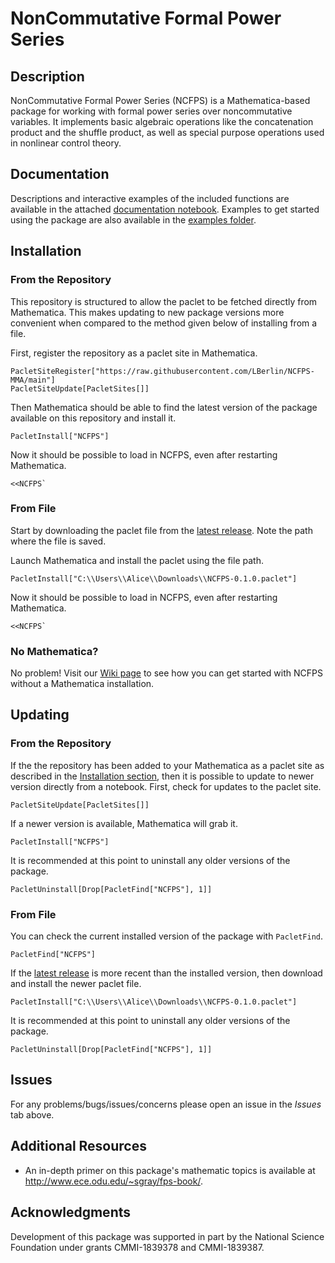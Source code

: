# NonCommutative Formal Power Series

## Description

NonCommutative Formal Power Series (NCFPS) is a Mathematica-based package for working with formal power series over noncommutative variables. It implements basic algebraic operations like the concatenation product and the shuffle product, as well as special purpose operations used in nonlinear control theory.

## Documentation

Descriptions and interactive examples of the included functions are available in the attached [documentation notebook](Documentation/Documentation.nb). Examples to get started using the package are also available in the [examples folder](Documentation/Examples).

## Installation

### From the Repository

This repository is structured to allow the paclet to be fetched directly from Mathematica. This makes updating to new package versions more convenient when compared to the method given below of installing from a file.

First, register the repository as a paclet site in Mathematica.

```wolfram
PacletSiteRegister["https://raw.githubusercontent.com/LBerlin/NCFPS-MMA/main"]
PacletSiteUpdate[PacletSites[]]
```

Then Mathematica should be able to find the latest version of the package available on this repository and install it.

```wolfram
PacletInstall["NCFPS"]
```

Now it should be possible to load in NCFPS, even after restarting Mathematica.

```wolfram
<<NCFPS`
```

### From File

Start by downloading the paclet file from the [latest release](https://github.com/LBerlin/NCFPS-MMA/releases/latest). Note the path where the file is saved.

Launch Mathematica and install the paclet using the file path.

```wolfram
PacletInstall["C:\\Users\\Alice\\Downloads\\NCFPS-0.1.0.paclet"]
```

Now it should be possible to load in NCFPS, even after restarting Mathematica.

```wolfram
<<NCFPS`
```

### No Mathematica?

No problem! Visit our [Wiki page](https://github.com/LBerlin/NCFPS-MMA/wiki/Take-NCFPS-for-a-Test-Drive) to see how you can get started with NCFPS without a Mathematica installation.

## Updating

### From the Repository

If the the repository has been added to your Mathematica as a paclet site as described in the [Installation section](#installation), then it is possible to update to newer version directly from a notebook. First, check for updates to the paclet site.

```wolfram
PacletSiteUpdate[PacletSites[]]
```

If a newer version is available, Mathematica will grab it.

```wolfram
PacletInstall["NCFPS"]
```

It is recommended at this point to uninstall any older versions of the package.

```wolfram
PacletUninstall[Drop[PacletFind["NCFPS"], 1]]
```

### From File

You can check the current installed version of the package with `PacletFind`.

```wolfram
PacletFind["NCFPS"]
```

If the [latest release](https://github.com/LBerlin/NCFPS-MMA/releases/latest) is more recent than the installed version, then download and install the newer paclet file.

```wolfram
PacletInstall["C:\\Users\\Alice\\Downloads\\NCFPS-0.1.0.paclet"]
```

It is recommended at this point to uninstall any older versions of the package.

```wolfram
PacletUninstall[Drop[PacletFind["NCFPS"], 1]]
```

## Issues

For any problems/bugs/issues/concerns please open an issue in the *Issues* tab above.

## Additional Resources

- An in-depth primer on this package's mathematic topics is available at http://www.ece.odu.edu/~sgray/fps-book/.

## Acknowledgments

Development of this package was supported in part by the National Science Foundation under grants CMMI-1839378 and CMMI-1839387.
